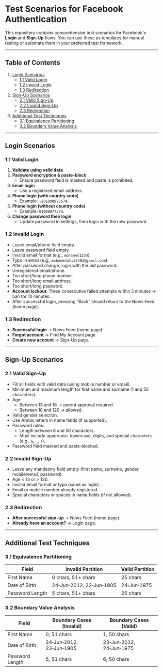 # Test Scenarios for Facebook Authentication

This repository contains comprehensive test scenarios for Facebook's **Login** and **Sign-Up** flows. You can use these as templates for manual testing or automate them in your preferred test framework.

---

## Table of Contents

1. [Login Scenarios](#login-scenarios)
   - [1.1 Valid Login](#11-valid-login)
   - [1.2 Invalid Login](#12-invalid-login)
   - [1.3 Redirection](#13-redirection)
2. [Sign-Up Scenarios](#sign-up-scenarios)
   - [2.1 Valid Sign-Up](#21-valid-sign-up)
   - [2.2 Invalid Sign-Up](#22-invalid-sign-up)
   - [2.3 Redirection](#23-redirection)
3. [Additional Test Techniques](#additional-test-techniques)
   - [3.1 Equivalence Partitioning](#31-equivalence-partitioning)
   - [3.2 Boundary Value Analysis](#32-boundary-value-analysis)

---

## Login Scenarios

### 1.1 Valid Login

1. **Validate using valid data**
2. **Password encryption & paste-block**
   - Ensure password field is masked and paste is prohibited.
3. **Email login**
   - Use a registered email address.
4. **Phone login (with country code)**
   - Example: `+201008977574`.
5. **Phone login (without country code)**
   - Example: `01008977574`.
6. **Change password then login**
   - Update password in settings, then login with the new password.

### 1.2 Invalid Login

- Leave email/phone field empty.
- Leave password field empty.
- Invalid email format (e.g., `mohamed1234`).
- Typo in email (e.g., `mohamedalii7403@gamil.com`).
- After password change, login with the _old_ password.
- Unregistered email/phone.
- Too short/long phone number.
- Too short/long email address.
- Too short/long password.
- **Account lockout**: Three consecutive failed attempts within 3 minutes → ban for 10 minutes.
- After successful login, pressing “Back” should return to the News Feed (home page).

### 1.3 Redirection

- **Successful login** → News Feed (home page).
- **Forgot account** → Find My Account page.
- **Create new account** → Sign-Up page.

---

## Sign-Up Scenarios

### 2.1 Valid Sign-Up

- Fill all fields with valid data (using mobile number or email).
- Minimum and maximum length for first name and surname (1 and 50 characters).
- Age:
  - Between 13 and 18 → parent approval required.
  - Between 18 and 120 → allowed.
- Valid gender selection.
- Use Arabic letters in name fields (if supported).
- Password rules:
  - Length between 6 and 50 characters.
  - Must include uppercase, lowercase, digits, and special characters (e.g., `&`, `_`, `!`).
- Password field masked and paste-blocked.

### 2.2 Invalid Sign-Up

- Leave any mandatory field empty (first name, surname, gender, mobile/email, password).
- Age &lt; 13 or &gt; 120.
- Invalid email format or typo (same as login).
- Email or mobile number already registered.
- Special characters or spaces in name fields (if not allowed).

### 2.3 Redirection

- **After successful sign-up** → News Feed (home page).
- **Already have an account?** → Login page.

---

## Additional Test Techniques

### 3.1 Equivalence Partitioning

| Field            | Invalid Partition             | Valid Partition                |
|------------------|-------------------------------|--------------------------------|
| First Name       | 0 chars, 51+ chars            | 25 chars                       |
| Date of Birth    | 24‑Jun‑2012, 22‑Jun‑1905       | 24‑Jun‑1975                    |
| Password Length  | 5 chars, 51+ chars            | 26 chars                       |

### 3.2 Boundary Value Analysis

| Field            | Boundary Cases (Invalid)        | Boundary Cases (Valid)       |
|------------------|---------------------------------|------------------------------|
| First Name       | 0, 51 chars                     | 1, 50 chars                  |
| Date of Birth    | 24‑Jun‑2012, 23‑Jun‑1905        | 23‑Jun‑2012, 24‑Jun‑1975     |
| Password Length  | 5, 51 chars                     | 6, 50 chars                  |

